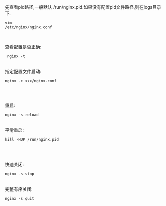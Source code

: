 先查看pid路径,一般默认 /run/nginx.pid.如果没有配置pid文件路径,则在logs目录下.<pre><code>vim  /etc/nginx/nginx.conf</code></pre><br/>

查看配置是否正确: <pre><code> nginx -t </code></pre><br/>
指定配置文件启动: <pre><code>nginx -c xxx/nginx.conf </code></pre><br/><br/>

重启: <pre><code>nginx -s reload </code></pre><br/>
平滑重启: <pre><code>kill -HUP /run/nginx.pid</code></pre><br/><br/>

快速关闭: <pre><code>nginx -s stop </code></pre><br/>
完整有序关闭: <pre><code>nginx -s quit </code></pre><br/>
